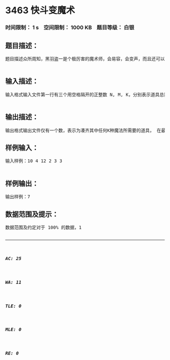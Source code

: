 # 3463 快斗变魔术   
### 时间限制： 1 s&nbsp;&nbsp;&nbsp;&nbsp;空间限制： 1000 KB&nbsp;&nbsp;&nbsp;&nbsp;题目等级： 白银  
## 题目描述：  

<pre>
题目描述众所周知，黑羽盗一是个极厉害的魔术师，会易容，会变声，而且还可以在不戴夜视眼睛的情况下躲过红外线，怪盗基德是他的真面目，其子黑羽快斗从小在他的熏陶下学会变魔术，他牢牢地记住父亲的教诲：“无论什么时候，都不能忘记Poker Face. ”，后来为调查八年前父亲失踪的真相，最后当上了第二代怪盗基德。一开始，父亲拿给快斗君一个大箱子，里面摆放着N件小巧玲珑的魔术道具，有纸牌、魔方、打火机等等，显然把它们放在衣袋里是非常方便的事情。由于快斗君接近400的超高智商，他在倒出箱子里所有道具后的第一分钟就想到，这N件魔术道具总共可以变出M个魔术，第i个魔术需要道具件数为 A 件，其中 = , 每一件道具最多用于表演一个魔术，也最多会在表演一个魔术的时候用到。没过多久，他自行脑补了所有的M个魔术，于是准备表演其中任意K个魔术给他的父亲看看。不知怎么回事，箱子里的道具已经被他整得一团糟，由于道具数量实在太多，他不想把全部道具都倒出来找，只好从箱子里把道具一件一件地随机拿出来。他开始思考，为凑齐其中任意K个魔法所需要的道具并藏到自己的衣袋，在最坏情况下最少需要从箱子里随机取出多少道具呢？为了解决这个问题，他打起了你的电话……  

</pre>
  
  
## 输入描述：  

<pre>
输入格式输入文件第一行有三个用空格隔开的正整数 N, M, K，分别表示道具总数量，可表演的魔术总数量，以及准备在父亲面前表演的魔术数量。第二行有M个用空格隔开的非负整数，其中第i个整数表示 A , 表示第i个魔术需要的道具数量。  

</pre>
  
  
## 输出描述：  

<pre>
输出格式输出文件仅有一个数，表示为凑齐其中任何K种魔法所需要的道具， 在最坏情况下最少需要从箱子里随机取出的道具数量。
</pre>
  
  
## 样例输入：  

<pre>
输入样例：10 4 12 2 3 3  

</pre>
  
  
## 样例输出：  

<pre>
输出样例：7
</pre>
  
  
## 数据范围及提示：  

<pre>
数据范围及约定对于 100% 的数据，1<K<M<N<500000.提示“快斗君，你这个高智商都不会解决这个问题么？你在卖萌吧！”“……”  

</pre>
  
  
***  

##### AC: 25  
##### WA: 11  
##### TLE: 0  
##### MLE: 0  
##### RE: 0  
